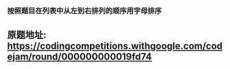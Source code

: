 ### 按照题目在列表中从左到右排列的顺序用字母排序
## 原题地址: https://codingcompetitions.withgoogle.com/codejam/round/000000000019fd74
